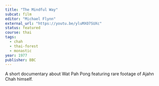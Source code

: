 ```yaml
---
title: "The Mindful Way"
subcat: film
editor: "Michael Flynn"
external_url: "https://youtu.be/yluMXO7SUXc"
status: featured
course: thai
tags:
  - chah
  - thai-forest
  - monastic
year: 1977
publisher: BBC
---
```


A short documentary about Wat Pah Pong featuring rare footage of Ajahn Chah himself.
